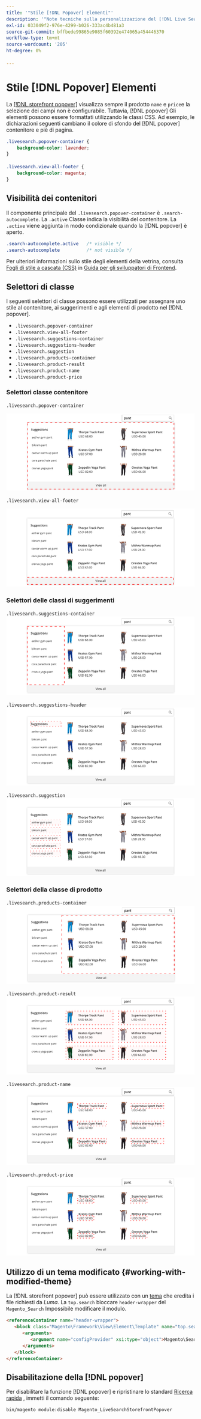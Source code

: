 ```yaml
---
title: '"Stile [!DNL Popover] Elementi"'
description: '"Note tecniche sulla personalizzazione del [!DNL Live Search storefront popover]"'
exl-id: 033049f2-976e-4299-b026-333ac4b481a3
source-git-commit: bffbede99865e9085f60392e474065a454446370
workflow-type: tm+mt
source-wordcount: '205'
ht-degree: 0%

---
```


# Stile [!DNL Popover] Elementi

La [[!DNL storefront popover]](storefront-popover.md) visualizza sempre il prodotto `name` e `price`e la selezione dei campi non è configurabile. Tuttavia, [!DNL popover] Gli elementi possono essere formattati utilizzando le classi CSS. Ad esempio, le dichiarazioni seguenti cambiano il colore di sfondo del [!DNL popover] contenitore e piè di pagina.

```css
.livesearch.popover-container {
    background-color: lavender;
}

.livesearch.view-all-footer {
    background-color: magenta;
}
```

## Visibilità dei contenitori

Il componente principale del `.livesearch.popover-container` è `.search-autocomplete`.  La `.active` Classe indica la visibilità del contenitore. La `.active` viene aggiunta in modo condizionale quando la [!DNL popover] è aperto.

```css
.search-autocomplete.active   /* visible */
.search-autocomplete          /* not visible */
```

Per ulteriori informazioni sullo stile degli elementi della vetrina, consulta [Fogli di stile a cascata (CSS)](https://devdocs.magento.com/guides/v2.4/frontend-dev-guide/css-topics/css-overview.html) in [Guida per gli sviluppatori di Frontend](https://devdocs.magento.com/guides/v2.4/frontend-dev-guide/bk-frontend-dev-guide.html).

## Selettori di classe

I seguenti selettori di classe possono essere utilizzati per assegnare uno stile al contenitore, ai suggerimenti e agli elementi di prodotto nel [!DNL popover].

* `.livesearch.popover-container`
* `.livesearch.view-all-footer`
* `.livesearch.suggestions-container`
* `.livesearch.suggestions-header`
* `.livesearch.suggestion`
* `.livesearch.products-container`
* `.livesearch.product-result`
* `.livesearch.product-name`
* `.livesearch.product-price`

### Selettori classe contenitore

`.livesearch.popover-container`

![[!DNL Popover] container](assets/livesearch-popover-container.png)

`.livesearch.view-all-footer`

![Visualizza tutto il piè di pagina](assets/livesearch-view-all-footer.png)

### Selettori delle classi di suggerimenti

`.livesearch.suggestions-container`
![Contenitore Suggerimenti](assets/livesearch-suggestions-container.png)

`.livesearch.suggestions-header`
![Intestazione dei suggerimenti](assets/livesearch-suggestions-header.png)

`.livesearch.suggestion`
![Suggerimento](assets/livesearch-suggestion.png)

### Selettori della classe di prodotto

`.livesearch.products-container`
![Contenitore di prodotti](assets/livesearch-product-container.png)

`.livesearch.product-result`
![Risultato del prodotto](assets/livesearch-product-result.png)

`.livesearch.product-name`
![Nome del prodotto](assets/livesearch-product-name.png)

`.livesearch.product-price`
![Prezzo del prodotto](assets/livesearch-product-price.png)

## Utilizzo di un tema modificato {#working-with-modified-theme}

La [!DNL storefront popover] può essere utilizzato con un [tema](https://devdocs.magento.com/guides/v2.3/frontend-dev-guide/themes/theme-overview.html) che eredita i file richiesti da *Luma*. La `top.search` bloccare `header-wrapper` del `Magento_Search` Impossibile modificare il modulo.

```html
<referenceContainer name="header-wrapper">
   <block class="Magento\Framework\View\Element\Template" name="top.search" as="topSearch" template="Magento_Search::form.mini.phtml">
      <arguments>
         <argument name="configProvider" xsi:type="object">Magento\Search\ViewModel\ConfigProvider</argument>
      </arguments>
   </block>
</referenceContainer>
```

## Disabilitazione della [!DNL popover]

Per disabilitare la funzione [!DNL popover] e ripristinare lo standard [Ricerca rapida](https://docs.magento.com/user-guide/catalog/search-quick.html) , immetti il comando seguente:

```bash
bin/magento module:disable Magento_LiveSearchStorefrontPopover
```

